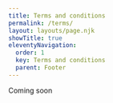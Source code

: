 ```yaml
---
title: Terms and conditions
permalink: /terms/
layout: layouts/page.njk
showTitle: true
eleventyNavigation:
  order: 1
  key: Terms and conditions
  parent: Footer
---
```

Coming soon